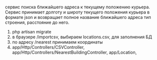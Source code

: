 сервис поиска ближайшего адреса к текущему положению курьера. Сервис принимает долготу и широту текущего положения курьера в формате json и возвращает полное название ближайшего адреса тип строения, расстояние до него.

1. php artisan migrate
2. в браузере /importcsv, выбираем locations.csv, для заполнения БД
3. по адресу /nearest принимаем координаты
4. app/Http/Controllers/CSVController, app/Http/Controllers/NearestBuildingController, app/Location, 
